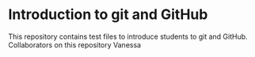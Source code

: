 # Introduction to git and GitHub
This repository contains test files to introduce students to git and GitHub.
Collaborators on this repository 
Vanessa
